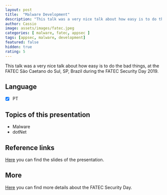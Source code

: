 ```yaml
---
layout: post
title:  "Malware Development"
description: "This talk was a very nice talk about how easy is to do the bad things"
author: Cassio
image: assets/images/fatec.jpeg
categories: [ malware, fatec, appsec ]
tags: [appsec, malware, development]
featured: false
hidden: true
rating: 5
---
```

This talk was a very nice talk about how easy is to do the bad things, at the FATEC São Caetano do Sul, SP, Brazil during the FATEC Security Day 2019.

## Language

- [X] PT

## Topics of this presentation

- Malware
- dotNet

## Reference links

[Here](https://1drv.ms/b/s!AilhcMnbFji64h8BZSPpKBRj30Pp?e=jDrnQk) you can find the slides of the presentation.

## More

[Here](https://www.even3.com.br/securityday2019/) you can find more details about the FATEC Security Day.